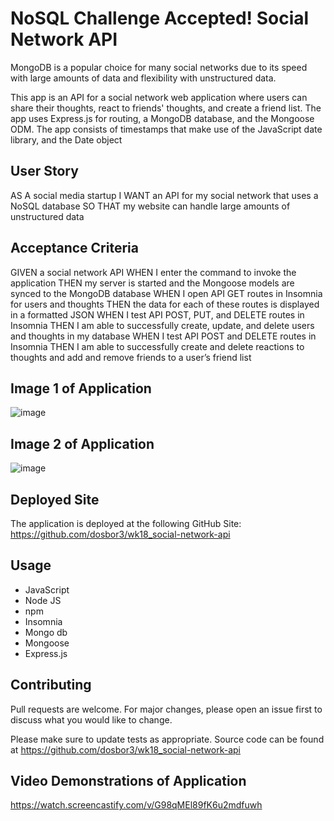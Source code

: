 # NoSQL Challenge Accepted!  Social Network API

MongoDB is a popular choice for many social networks due to its speed with large amounts of data and flexibility with unstructured data. 

This app is an API for a social network web application where users can share their thoughts, react to friends' thoughts, and create a friend list.  The app uses Express.js for routing, a MongoDB database, and the Mongoose ODM.  The app consists of timestamps that make use of the JavaScript date library, and the Date object 


## User Story

AS A social media startup
I WANT an API for my social network that uses a NoSQL database
SO THAT my website can handle large amounts of unstructured data



## Acceptance Criteria

GIVEN a social network API
WHEN I enter the command to invoke the application
THEN my server is started and the Mongoose models are synced to the MongoDB database
WHEN I open API GET routes in Insomnia for users and thoughts
THEN the data for each of these routes is displayed in a formatted JSON
WHEN I test API POST, PUT, and DELETE routes in Insomnia
THEN I am able to successfully create, update, and delete users and thoughts in my database
WHEN I test API POST and DELETE routes in Insomnia
THEN I am able to successfully create and delete reactions to thoughts and add and remove friends to a user’s friend list



## Image 1 of Application 
![image](https://user-images.githubusercontent.com/40706088/161409207-f98d149b-aaae-4c8c-8655-8b7835f2e358.png)    


## Image 2 of Application 
![image](https://user-images.githubusercontent.com/40706088/161409408-f7b33cf1-532e-4c20-926d-8e722d842c8f.png)




## Deployed Site

The application is deployed at the following GitHub Site: https://github.com/dosbor3/wk18_social-network-api




## Usage

*  JavaScript
*  Node JS
*  npm
*  Insomnia
*  Mongo db
*  Mongoose
*  Express.js




## Contributing
Pull requests are welcome. For major changes, please open an issue first to discuss what you would like to change.

Please make sure to update tests as appropriate.  Source code can be found at https://github.com/dosbor3/wk18_social-network-api



## Video Demonstrations of Application
https://watch.screencastify.com/v/G98qMEl89fK6u2mdfuwh 